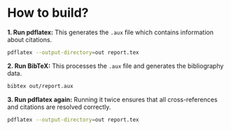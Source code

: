 # How to build?

**1. Run pdflatex:** This generates the `.aux` file which contains information about citations.
```bash
pdflatex --output-directory=out report.tex
```
**2. Run BibTeX:** This processes the `.aux` file and generates the bibliography data.
```bash
bibtex out/report.aux
```
**3. Run pdflatex again:** Running it twice ensures that all cross-references and citations are resolved correctly.
```bash
pdflatex --output-directory=out report.tex
```
